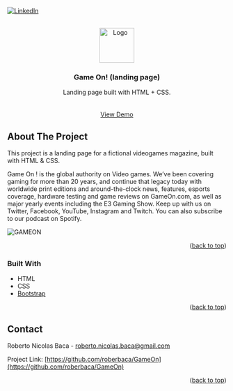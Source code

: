 <div id="top"></div>


[![LinkedIn][linkedin-shield]][linkedin-url]


<!-- PROJECT LOGO -->
<br />
<div align="center">
  <a href="https://github.com/roberbaca/ECommerceJS">  
    <img src="https://user-images.githubusercontent.com/83043304/140669718-0a350618-f217-4247-9d91-42d00c4c292f.png" alt="Logo" width="80" height="80">
  </a>

<h3 align="center">Game On! (landing page)</h3>

  <p align="center">
    Landing page built with HTML + CSS.
    <br />  
    <br />
    <br />
    <a href="https://gameonsite.vercel.app/" target = "_blank">View Demo</a>  
  </p>
</div>

<!-- ABOUT THE PROJECT -->
## About The Project

This project is a landing page for a fictional videogames magazine, built with HTML & CSS.

Game On ! is the global authority on Video games. We’ve been covering gaming for more than 20 years, and continue that legacy today with worldwide print editions and around-the-clock news, features, esports coverage, hardware testing and game reviews on GameOn.com, as well as major yearly events including the E3 Gaming Show. Keep up with us on Twitter, Facebook, YouTube, Instagram and Twitch. You can also subscribe to our podcast on Spotify. 


![GAMEON](https://user-images.githubusercontent.com/83043304/150247934-a302e38f-90a0-4c22-a723-4d300493ec41.png)

<p align="right">(<a href="#top">back to top</a>)</p>

### Built With

* HTML
* CSS
* [Bootstrap](https://getbootstrap.com/)

<p align="right">(<a href="#top">back to top</a>)</p>

<!-- CONTACT -->
## Contact

Roberto Nicolas Baca - roberto.nicolas.baca@gmail.com

Project Link: [https://github.com/roberbaca/GameOn](https://github.com/roberbaca/GameOn)

<p align="right">(<a href="#top">back to top</a>)</p>





<!-- MARKDOWN LINKS & IMAGES -->
<!-- https://www.markdownguide.org/basic-syntax/#reference-style-links -->
[contributors-shield]: https://img.shields.io/github/contributors/github_username/repo_name.svg?style=for-the-badge
[contributors-url]: https://github.com/github_username/repo_name/graphs/contributors
[forks-shield]: https://img.shields.io/github/forks/github_username/repo_name.svg?style=for-the-badge
[forks-url]: https://github.com/github_username/repo_name/network/members
[stars-shield]: https://img.shields.io/github/stars/github_username/repo_name.svg?style=for-the-badge
[stars-url]: https://github.com/github_username/repo_name/stargazers
[issues-shield]: https://img.shields.io/github/issues/github_username/repo_name.svg?style=for-the-badge
[issues-url]: https://github.com/github_username/repo_name/issues
[license-shield]: https://img.shields.io/github/license/github_username/repo_name.svg?style=for-the-badge
[license-url]: https://github.com/github_username/repo_name/blob/master/LICENSE.txt
[linkedin-shield]: https://img.shields.io/badge/-LinkedIn-black.svg?style=for-the-badge&logo=linkedin&colorB=555
[linkedin-url]: https://linkedin.com/in/roberto-baca
[product-screenshot]: images/screenshot.png




